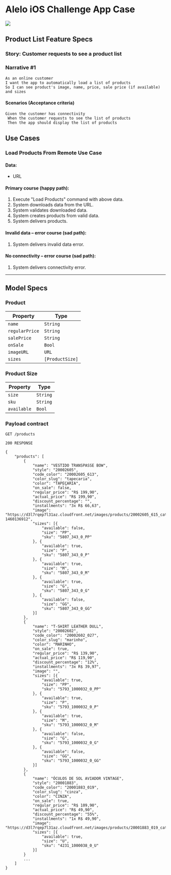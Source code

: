# Alelo iOS Challenge App Case

![](https://app.bitrise.io/app/5aebc500-e2cd-4c6a-9343-3b21a56de4c8/status.svg?token=2l1-ZEyfnENX3RzWTBgd0g&branch=master)

## Product List Feature Specs

### Story: Customer requests to see a product list

### Narrative #1

```
As an online customer
I want the app to automatically load a list of products
So I can see product's image, name, price, sale price (if available) and sizes
```

#### Scenarios (Acceptance criteria)

```
Given the customer has connectivity
 When the customer requests to see the list of products
 Then the app should display the list of products
```

## Use Cases

### Load Products From Remote Use Case

#### Data:
- URL

#### Primary course (happy path):
1. Execute "Load Products" command with above data.
2. System downloads data from the URL.
3. System validates downloaded data.
4. System creates products from valid data.
5. System delivers products.

#### Invalid data – error course (sad path):
1. System delivers invalid data error.

#### No connectivity – error course (sad path):
1. System delivers connectivity error.

---

## Model Specs

### Product

| Property      | Type              |
|---------------|-------------------|
| `name`        | `String`          |
| `regularPrice`| `String`          |
| `salePrice`   | `String`          |
| `onSale`      | `Bool`            |
| `imageURL`    | `URL`             |
| `sizes`       | `[ProductSize]`   |

### Product Size

| Property      | Type          |
|---------------|---------------|
| `size`        | `String`      |
| `sku`         | `String`      |
| `available`   | `Bool`        |

### Payload contract

```
GET /products

200 RESPONSE

{
	"products": [
        {
            "name": "VESTIDO TRANSPASSE BOW",
            "style": "20002605",
            "code_color": "20002605_613",
            "color_slug": "tapecaria",
            "color": "TAPEÇARIA",
            "on_sale": false,
            "regular_price": "R$ 199,90",
            "actual_price": "R$ 199,90",
            "discount_percentage": "",
            "installments": "3x R$ 66,63",
            "image": "https://d3l7rqep7l31az.cloudfront.net/images/products/20002605_615_catalog_1.jpg?1460136912",
            "sizes": [{
                "available": false,
                "size": "PP",
                "sku": "5807_343_0_PP"
            }, {
                "available": true,
                "size": "P",
                "sku": "5807_343_0_P"
            }, {
                "available": true,
                "size": "M",
                "sku": "5807_343_0_M"
            }, {
                "available": true,
                "size": "G",
                "sku": "5807_343_0_G"
            }, {
                "available": false,
                "size": "GG",
                "sku": "5807_343_0_GG"
            }]
        },
        {
            "name": "T-SHIRT LEATHER DULL",
            "style": "20002602",
            "code_color": "20002602_027",
            "color_slug": "marinho",
            "color": "MARINHO",
            "on_sale": true,
            "regular_price": "R$ 139,90",
            "actual_price": "R$ 119,90",
            "discount_percentage": "12%",
            "installments": "3x R$ 39,97",
            "image": "",
            "sizes": [{
                "available": true,
                "size": "PP",
                "sku": "5793_1000032_0_PP"
            }, {
                "available": true,
                "size": "P",
                "sku": "5793_1000032_0_P"
            }, {
                "available": true,
                "size": "M",
                "sku": "5793_1000032_0_M"
            }, {
                "available": false,
                "size": "G",
                "sku": "5793_1000032_0_G"
            }, {
                "available": false,
                "size": "GG",
                "sku": "5793_1000032_0_GG"
            }]
        },
        {
            "name": "ÓCULOS DE SOL AVIADOR VINTAGE",
            "style": "20001883",
            "code_color": "20001883_019",
            "color_slug": "cinza",
            "color": "CINZA",
            "on_sale": true,
            "regular_price": "R$ 109,90",
            "actual_price": "R$ 49,90",
            "discount_percentage": "55%",
            "installments": "1x R$ 49,90",
            "image": "https://d3l7rqep7l31az.cloudfront.net/images/products/20001883_019_catalog_1.jpg?",
            "sizes": [{
                "available": true,
                "size": "U",
                "sku": "4231_1000038_0_U"
            }]
	    }
		...
	]
}
```